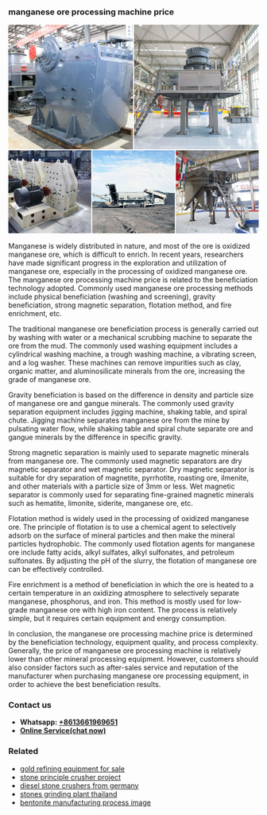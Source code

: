 <h3>manganese ore processing machine price</h3><img src='1706773370.jpg' alt=''><p>Manganese is widely distributed in nature, and most of the ore is oxidized manganese ore, which is difficult to enrich. In recent years, researchers have made significant progress in the exploration and utilization of manganese ore, especially in the processing of oxidized manganese ore. The manganese ore processing machine price is related to the beneficiation technology adopted. Commonly used manganese ore processing methods include physical beneficiation (washing and screening), gravity beneficiation, strong magnetic separation, flotation method, and fire enrichment, etc.</p><p>The traditional manganese ore beneficiation process is generally carried out by washing with water or a mechanical scrubbing machine to separate the ore from the mud. The commonly used washing equipment includes a cylindrical washing machine, a trough washing machine, a vibrating screen, and a log washer. These machines can remove impurities such as clay, organic matter, and aluminosilicate minerals from the ore, increasing the grade of manganese ore.</p><p>Gravity beneficiation is based on the difference in density and particle size of manganese ore and gangue minerals. The commonly used gravity separation equipment includes jigging machine, shaking table, and spiral chute. Jigging machine separates manganese ore from the mine by pulsating water flow, while shaking table and spiral chute separate ore and gangue minerals by the difference in specific gravity.</p><p>Strong magnetic separation is mainly used to separate magnetic minerals from manganese ore. The commonly used magnetic separators are dry magnetic separator and wet magnetic separator. Dry magnetic separator is suitable for dry separation of magnetite, pyrrhotite, roasting ore, ilmenite, and other materials with a particle size of 3mm or less. Wet magnetic separator is commonly used for separating fine-grained magnetic minerals such as hematite, limonite, siderite, manganese ore, etc.</p><p>Flotation method is widely used in the processing of oxidized manganese ore. The principle of flotation is to use a chemical agent to selectively adsorb on the surface of mineral particles and then make the mineral particles hydrophobic. The commonly used flotation agents for manganese ore include fatty acids, alkyl sulfates, alkyl sulfonates, and petroleum sulfonates. By adjusting the pH of the slurry, the flotation of manganese ore can be effectively controlled.</p><p>Fire enrichment is a method of beneficiation in which the ore is heated to a certain temperature in an oxidizing atmosphere to selectively separate manganese, phosphorus, and iron. This method is mostly used for low-grade manganese ore with high iron content. The process is relatively simple, but it requires certain equipment and energy consumption.</p><p>In conclusion, the manganese ore processing machine price is determined by the beneficiation technology, equipment quality, and process complexity. Generally, the price of manganese ore processing machine is relatively lower than other mineral processing equipment. However, customers should also consider factors such as after-sales service and reputation of the manufacturer when purchasing manganese ore processing equipment, in order to achieve the best beneficiation results.</p><h3>Contact us</h3><ul><li><strong>Whatsapp:&nbsp;<a href="https://wa.me/8613661969651">+8613661969651</a></strong></li><li><a href="https://swt.shibang-china.com/?git&amp;zhl&amp;manganese ore processing machine price"><strong>Online Service(chat now)</strong></a></li></ul><h3>Related</h3><ul><li><a href='gold refining equipment for sale.md'>gold refining equipment for sale</a></li><li><a href='stone principle crusher project.md'>stone principle crusher project</a></li><li><a href='diesel stone crushers from germany.md'>diesel stone crushers from germany</a></li><li><a href='stones grinding plant thailand.md'>stones grinding plant thailand</a></li><li><a href='bentonite manufacturing process image.md'>bentonite manufacturing process image</a></li></ul>